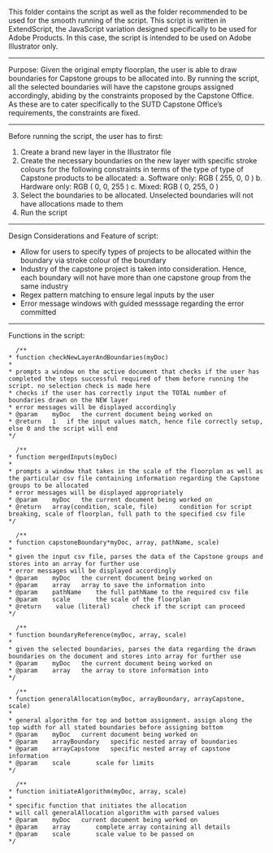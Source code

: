 This folder contains the script as well as the folder recommended to be used for the smooth running of the script. This script is written in ExtendScript, the JavaScript variation designed specifically to be used for Adobe Products. In this case, the script is intended to be used on Adobe Illustrator only.

***

Purpose: Given the original empty floorplan, the user is able to draw boundaries for Capstone groups to be allocated into. By running the script, all the selected boundaries will have the capstone groups assigned accordingly, abiding by the constraints proposed by the Capstone Office. As these are to cater specifically to the SUTD Capstone Office’s requirements, the constraints are fixed.

***

Before running the script, the user has to first:
1.	Create a brand new layer in the Illustrator file
2.	Create the necessary boundaries on the new layer with specific stroke colours for the following constraints in terms of the type of type of Capstone products to be allocated:
  a. Software only: RGB ( 255, 0, 0 )
  b. Hardware only: RGB ( 0, 0, 255 )
  c.	Mixed: RGB ( 0, 255, 0 )
3.	Select the boundaries to be allocated. Unselected boundaries will not have allocations made to them
4.	Run the script

***

Design Considerations and Feature of script:
- Allow for users to specify types of projects to be allocated within the boundary via stroke colour of the boundary
- Industry of the capstone project is taken into consideration. Hence, each boundary will not have more than one capstone group from the same industry
- Regex pattern matching to ensure legal inputs by the user
- Error message windows with guided messsage regarding the error committed

***

Functions in the script:

      /**
    * function checkNewLayerAndBoundaries(myDoc)
    *
    * prompts a window on the active document that checks if the user has completed the steps successful required of them before running the script. no selection check is made here
    * checks if the user has correctly input the TOTAL number of boundaries drawn on the NEW layer
    * error messages will be displayed accordingly
    * @param    myDoc   the current document being worked on
    * @return   1   if the input values match, hence file correctly setup, else 0 and the script will end
    */

      /**
    * function mergedInputs(myDoc)
    * 
    * prompts a window that takes in the scale of the floorplan as well as the particular csv file containing information regarding the Capstone groups to be allocated
    * error messages will be displayed appropriately
    * @param    myDoc   the current document being worked on
    * @return   array(condition, scale, file)      condition for script breaking, scale of floorplan, full path to the specified csv file
    */  
   
      /**
    * function capstoneBoundary*myDoc, array, pathName, scale)
    *
    * given the input csv file, parses the data of the Capstone groups and stores into an array for further use
    * error messages will be displayed accordingly
    * @param    myDoc   the current document being worked on
    * @param    array   array to save the information into
    * @param    pathName    the full pathName to the required csv file
    * @param    scale       the scale of the floorplan
    * @return    value (literal)      check if the script can proceed
    */
    
      /**
    * function boundaryReference(myDoc, array, scale)
    *
    * given the selected boundaries, parses the data regarding the drawn boundaries on the document and stores into array for further use
    * @param    myDoc   the current document being worked on
    * @param    array   the array to store information into
    */
    
      /**
    * function generalAllocation(myDoc, arrayBoundary, arrayCapstone, scale)
    * 
    * general algorithm for top and bottom assignment. assign along the top width for all stated boundaries before assigning bottom
    * @param    myDoc   current document being worked on
    * @param    arrayBoundary   specific nested array of boundaries
    * @param    arrayCapstone   specific nested array of capstone information
    * @param    scale       scale for limits
    */
    
      /**
    * function initiateAlgorithm(myDoc, array, scale)
    *
    * specific function that initiates the allocation
    * will call generalAllocation algorithm with parsed values
    * @param    myDoc   current document being worked on
    * @param    array       complete array containing all details
    * @param    scale       scale value to be passed on
    */
